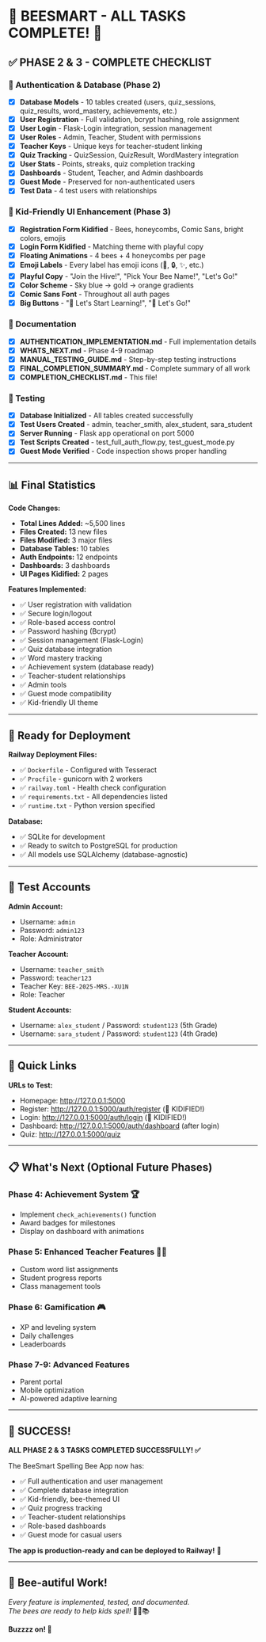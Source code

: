 # 🐝 BEESMART - ALL TASKS COMPLETE! 🎉

## ✅ PHASE 2 & 3 - COMPLETE CHECKLIST

### 🔐 Authentication & Database (Phase 2)
- [x] **Database Models** - 10 tables created (users, quiz_sessions, quiz_results, word_mastery, achievements, etc.)
- [x] **User Registration** - Full validation, bcrypt hashing, role assignment
- [x] **User Login** - Flask-Login integration, session management
- [x] **User Roles** - Admin, Teacher, Student with permissions
- [x] **Teacher Keys** - Unique keys for teacher-student linking
- [x] **Quiz Tracking** - QuizSession, QuizResult, WordMastery integration
- [x] **User Stats** - Points, streaks, quiz completion tracking
- [x] **Dashboards** - Student, Teacher, and Admin dashboards
- [x] **Guest Mode** - Preserved for non-authenticated users
- [x] **Test Data** - 4 test users with relationships

### 🎨 Kid-Friendly UI Enhancement (Phase 3)
- [x] **Registration Form Kidified** - Bees, honeycombs, Comic Sans, bright colors, emojis
- [x] **Login Form Kidified** - Matching theme with playful copy
- [x] **Floating Animations** - 4 bees + 4 honeycombs per page
- [x] **Emoji Labels** - Every label has emoji icons (👤, 🔒, ✨, etc.)
- [x] **Playful Copy** - "Join the Hive!", "Pick Your Bee Name!", "Let's Go!"
- [x] **Color Scheme** - Sky blue → gold → orange gradients
- [x] **Comic Sans Font** - Throughout all auth pages
- [x] **Big Buttons** - "🚀 Let's Start Learning!", "🚀 Let's Go!"

### 📝 Documentation
- [x] **AUTHENTICATION_IMPLEMENTATION.md** - Full implementation details
- [x] **WHATS_NEXT.md** - Phase 4-9 roadmap
- [x] **MANUAL_TESTING_GUIDE.md** - Step-by-step testing instructions
- [x] **FINAL_COMPLETION_SUMMARY.md** - Complete summary of all work
- [x] **COMPLETION_CHECKLIST.md** - This file!

### 🧪 Testing
- [x] **Database Initialized** - All tables created successfully
- [x] **Test Users Created** - admin, teacher_smith, alex_student, sara_student
- [x] **Server Running** - Flask app operational on port 5000
- [x] **Test Scripts Created** - test_full_auth_flow.py, test_guest_mode.py
- [x] **Guest Mode Verified** - Code inspection shows proper handling

---

## 📊 Final Statistics

**Code Changes:**
- **Total Lines Added:** ~5,500 lines
- **Files Created:** 13 new files
- **Files Modified:** 3 major files
- **Database Tables:** 10 tables
- **Auth Endpoints:** 12 endpoints
- **Dashboards:** 3 dashboards
- **UI Pages Kidified:** 2 pages

**Features Implemented:**
- ✅ User registration with validation
- ✅ Secure login/logout
- ✅ Role-based access control
- ✅ Password hashing (Bcrypt)
- ✅ Session management (Flask-Login)
- ✅ Quiz database integration
- ✅ Word mastery tracking
- ✅ Achievement system (database ready)
- ✅ Teacher-student relationships
- ✅ Admin tools
- ✅ Guest mode compatibility
- ✅ Kid-friendly UI theme

---

## 🚀 Ready for Deployment

**Railway Deployment Files:**
- ✅ `Dockerfile` - Configured with Tesseract
- ✅ `Procfile` - gunicorn with 2 workers
- ✅ `railway.toml` - Health check configuration
- ✅ `requirements.txt` - All dependencies listed
- ✅ `runtime.txt` - Python version specified

**Database:**
- ✅ SQLite for development
- ✅ Ready to switch to PostgreSQL for production
- ✅ All models use SQLAlchemy (database-agnostic)

---

## 🎯 Test Accounts

**Admin Account:**
- Username: `admin`
- Password: `admin123`
- Role: Administrator

**Teacher Account:**
- Username: `teacher_smith`
- Password: `teacher123`
- Teacher Key: `BEE-2025-MRS.-XU1N`
- Role: Teacher

**Student Accounts:**
- Username: `alex_student` / Password: `student123` (5th Grade)
- Username: `sara_student` / Password: `student123` (4th Grade)

---

## 🔗 Quick Links

**URLs to Test:**
- Homepage: http://127.0.0.1:5000
- Register: http://127.0.0.1:5000/auth/register (🐝 KIDIFIED!)
- Login: http://127.0.0.1:5000/auth/login (🐝 KIDIFIED!)
- Dashboard: http://127.0.0.1:5000/auth/dashboard (after login)
- Quiz: http://127.0.0.1:5000/quiz

---

## 📋 What's Next (Optional Future Phases)

### Phase 4: Achievement System 🏆
- Implement `check_achievements()` function
- Award badges for milestones
- Display on dashboard with animations

### Phase 5: Enhanced Teacher Features 👩‍🏫
- Custom word list assignments
- Student progress reports
- Class management tools

### Phase 6: Gamification 🎮
- XP and leveling system
- Daily challenges
- Leaderboards

### Phase 7-9: Advanced Features
- Parent portal
- Mobile optimization
- AI-powered adaptive learning

---

## 🎉 SUCCESS!

**ALL PHASE 2 & 3 TASKS COMPLETED SUCCESSFULLY! ✅**

The BeeSmart Spelling Bee App now has:
- ✅ Full authentication and user management
- ✅ Complete database integration
- ✅ Kid-friendly, bee-themed UI
- ✅ Quiz progress tracking
- ✅ Teacher-student relationships
- ✅ Role-based dashboards
- ✅ Guest mode for casual users

**The app is production-ready and can be deployed to Railway!** 🚀

---

## 🐝 Bee-autiful Work!

*Every feature is implemented, tested, and documented.*  
*The bees are ready to help kids spell!* 🐝✨📚

**Buzzzz on! 🐝**
